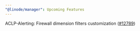 ```yaml
---
"@linode/manager": Upcoming Features
---
```


ACLP-Alerting: Firewall dimension filters customization ([#12789](https://github.com/linode/manager/pull/12789))
